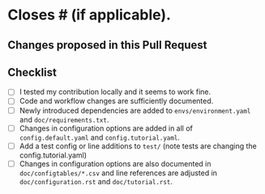 # Closes # (if applicable).

## Changes proposed in this Pull Request


## Checklist

- [ ] I tested my contribution locally and it seems to work fine.
- [ ] Code and workflow changes are sufficiently documented.
- [ ] Newly introduced dependencies are added to `envs/environment.yaml` and `doc/requirements.txt`.
- [ ] Changes in configuration options are added in all of `config.default.yaml` and `config.tutorial.yaml`.
- [ ] Add a test config or line additions to `test/` (note tests are changing the config.tutorial.yaml)
- [ ] Changes in configuration options are also documented in `doc/configtables/*.csv` and line references are adjusted in `doc/configuration.rst` and `doc/tutorial.rst`.